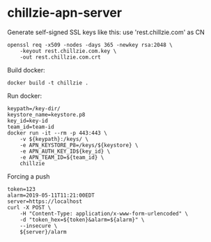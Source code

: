 # chillzie-apn-server

Generate self-signed SSL keys like this: use 'rest.chillzie.com' as CN

```shell
openssl req -x509 -nodes -days 365 -newkey rsa:2048 \
    -keyout rest.chillzie.com.key \
    -out rest.chillzie.com.crt
```

Build docker:
```shell
docker build -t chillzie .
```

Run docker:

```shell
keypath=/key-dir/
keystore_name=keystore.p8
key_id=key-id
team_id=team-id
docker run -it --rm -p 443:443 \
    -v ${keypath}:/keys/ \
    -e APN_KEYSTORE_P8=/keys/${keystore} \
    -e APN_AUTH_KEY_ID${key_id} \
    -e APN_TEAM_ID=${team_id} \
    chillzie
```

Forcing a push
```shell
token=123
alarm=2019-05-11T11:21:00EDT
server=https://localhost
curl -X POST \
    -H "Content-Type: application/x-www-form-urlencoded" \
    -d "token_hex=${token}&alarm=${alarm}" \
    --insecure \
    ${server}/alarm
```